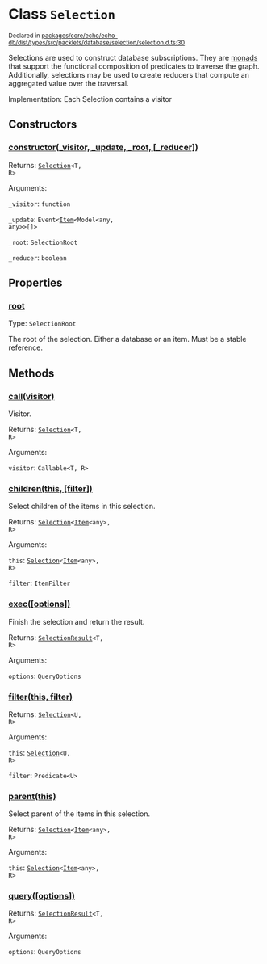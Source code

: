 # Class `Selection`
<sub>Declared in [packages/core/echo/echo-db/dist/types/src/packlets/database/selection/selection.d.ts:30]()</sub>


Selections are used to construct database subscriptions.
They are [monads](https://www.quora.com/What-are-monads-in-computer-science) that support
the functional composition of predicates to traverse the graph.
Additionally, selections may be used to create reducers that compute an aggregated value over the traversal.

Implementation:
Each Selection contains a visitor

## Constructors
### [constructor(_visitor, _update, _root, \[_reducer\])]()


Returns: <code>[Selection](/api/@dxos/react-client/classes/Selection)&lt;T, R&gt;</code>

Arguments: 

`_visitor`: <code>function</code>

`_update`: <code>Event&lt;[Item](/api/@dxos/react-client/classes/Item)&lt;Model&lt;any, any&gt;&gt;[]&gt;</code>

`_root`: <code>SelectionRoot</code>

`_reducer`: <code>boolean</code>

## Properties
### [root]()
Type: <code>SelectionRoot</code>

The root of the selection. Either a database or an item. Must be a stable reference.

## Methods
### [call(visitor)]()


Visitor.

Returns: <code>[Selection](/api/@dxos/react-client/classes/Selection)&lt;T, R&gt;</code>

Arguments: 

`visitor`: <code>Callable&lt;T, R&gt;</code>
### [children(this, \[filter\])]()


Select children of the items in this selection.

Returns: <code>[Selection](/api/@dxos/react-client/classes/Selection)&lt;[Item](/api/@dxos/react-client/classes/Item)&lt;any&gt;, R&gt;</code>

Arguments: 

`this`: <code>[Selection](/api/@dxos/react-client/classes/Selection)&lt;[Item](/api/@dxos/react-client/classes/Item)&lt;any&gt;, R&gt;</code>

`filter`: <code>ItemFilter</code>
### [exec(\[options\])]()


Finish the selection and return the result.

Returns: <code>[SelectionResult](/api/@dxos/react-client/classes/SelectionResult)&lt;T, R&gt;</code>

Arguments: 

`options`: <code>QueryOptions</code>
### [filter(this, filter)]()


Returns: <code>[Selection](/api/@dxos/react-client/classes/Selection)&lt;U, R&gt;</code>

Arguments: 

`this`: <code>[Selection](/api/@dxos/react-client/classes/Selection)&lt;U, R&gt;</code>

`filter`: <code>Predicate&lt;U&gt;</code>
### [parent(this)]()


Select parent of the items in this selection.

Returns: <code>[Selection](/api/@dxos/react-client/classes/Selection)&lt;[Item](/api/@dxos/react-client/classes/Item)&lt;any&gt;, R&gt;</code>

Arguments: 

`this`: <code>[Selection](/api/@dxos/react-client/classes/Selection)&lt;[Item](/api/@dxos/react-client/classes/Item)&lt;any&gt;, R&gt;</code>
### [query(\[options\])]()


Returns: <code>[SelectionResult](/api/@dxos/react-client/classes/SelectionResult)&lt;T, R&gt;</code>

Arguments: 

`options`: <code>QueryOptions</code>